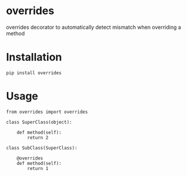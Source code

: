 # overrides
overrides decorator to automatically detect mismatch when overriding a method

# Installation

    pip install overrides

# Usage

    from overrides import overrides

    class SuperClass(object):

        def method(self):
            return 2

    class SubClass(SuperClass):

        @overrides
        def method(self):
            return 1

